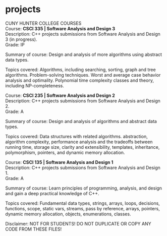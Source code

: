 # projects
  CUNY HUNTER COLLEGE COURSES  
  Course: **CSCI 335 | Software Analysis and Design 3**  
  Description: C++ projects submissions from Software Analysis and Design 3 (in progress).  
  Grade: IP  

  Summary of course:  Design and analysis of more algorithms using abstract data types.   

  Topics covered:   Algorithms, including searching, sorting, graph and tree algorithms. Problem-solving techniques.
                    Worst and average case behavior analysis and optimality. Polynomial time complexity classes and theory,
                    including NP-completeness.

  Course: **CSCI 235 | Software Analysis and Design 2**  
  Description: C++ projects submissions from Software Analysis and Design 2.  
  Grade: A  

  Summary of course:  Design and analysis of algorithms and abstract data types. 

  Topics covered:	    Data structures with related algorithms. abstraction, algorithm complexity, performance analysis
                      and the tradeoffs between running time, storage size, clarity and extensibility, templates, inheritance, polymorphism,
                      pointers, and dynamic memory allocation.

  Course: **CSCI 135 | Software Analysis and Design 1**  
  Description: C++ projects submissions from Software Analysis and Design 1.  
  Grade: A  

  Summary of course:  Learn principles of programming, analysis, and design and gain a deep practical knowledge of C++. 

  Topics covered:     Fundamental data types, strings, arrays, loops, decisions, functions, scope, static vars, streams, pass by
                      reference, arrays, pointers, dynamic memory allocation, objects, enumerations, classes.  
                      
Disclaimer:           NOT FOR STUDENTS! DO NOT DUPLICATE OR COPY ANY CODE FROM THESE FILES!  
